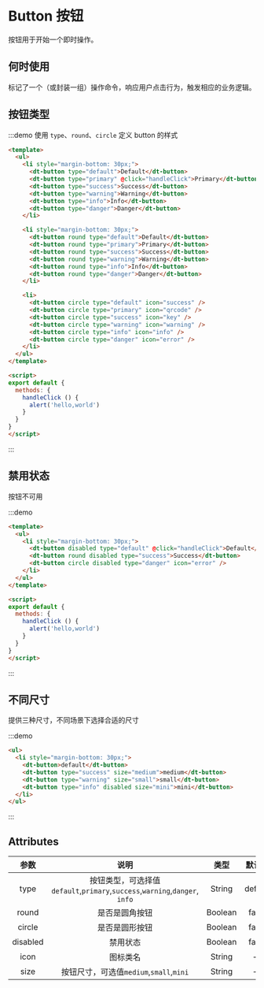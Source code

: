 # Button 按钮

按钮用于开始一个即时操作。

## 何时使用

标记了一个（或封装一组）操作命令，响应用户点击行为，触发相应的业务逻辑。

## 按钮类型

:::demo 使用 `type`、`round`、`circle` 定义 button 的样式

```html
<template>
  <ul>
    <li style="margin-bottom: 30px;">
      <dt-button type="default">Default</dt-button>
      <dt-button type="primary" @click="handleClick">Primary</dt-button>
      <dt-button type="success">Success</dt-button>
      <dt-button type="warning">Warning</dt-button>
      <dt-button type="info">Info</dt-button>
      <dt-button type="danger">Danger</dt-button>
    </li>

    <li style="margin-bottom: 30px;">
      <dt-button round type="default">Default</dt-button>
      <dt-button round type="primary">Primary</dt-button>
      <dt-button round type="success">Success</dt-button>
      <dt-button round type="warning">Warning</dt-button>
      <dt-button round type="info">Info</dt-button>
      <dt-button round type="danger">Danger</dt-button>
    </li>

    <li>
      <dt-button circle type="default" icon="success" />
      <dt-button circle type="primary" icon="qrcode" />
      <dt-button circle type="success" icon="key" />
      <dt-button circle type="warning" icon="warning" />
      <dt-button circle type="info" icon="info" />
      <dt-button circle type="danger" icon="error" />
    </li>
  </ul>
</template>

<script>
export default {
  methods: {
    handleClick () {
      alert('hello,world')
    }
  }
}
</script>
```

:::

## 禁用状态

按钮不可用

:::demo

```html
<template>
  <ul>
    <li style="margin-bottom: 30px;">
      <dt-button disabled type="default" @click="handleClick">Default</dt-button>
      <dt-button round disabled type="success">Success</dt-button>
      <dt-button circle disabled type="danger" icon="error" />
    </li>
  </ul>
</template>

<script>
export default {
  methods: {
    handleClick () {
      alert('hello,world')
    }
  }
}
</script>
```

:::

## 不同尺寸

提供三种尺寸，不同场景下选择合适的尺寸

:::demo

```html
<ul>
  <li style="margin-bottom: 30px;">
    <dt-button>default</dt-button>
    <dt-button type="success" size="medium">medium</dt-button>
    <dt-button type="warning" size="small">small</dt-button>
    <dt-button type="info" disabled size="mini">mini</dt-button>
  </li>
</ul>
```

:::

## Attributes

|   参数   |                                    说明                                    |  类型   | 默认值  |
| :------: | :------------------------------------------------------------------------: | :-----: | :-----: |
|   type   | 按钮类型，可选择值`default`,`primary`,`success`,`warning`,`danger`, `info` | String  | default |
|  round   |                               是否是圆角按钮                               | Boolean |  false  |
|  circle  |                               是否是圆形按钮                               | Boolean |  false  |
| disabled |                                  禁用状态                                  | Boolean |  false  |
|   icon   |                                  图标类名                                  | String  |   --    |
|   size   |                  按钮尺寸，可选值`medium`,`small`,`mini`                   | String  |   --    |
